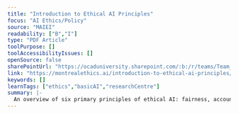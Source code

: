 ```yaml
---
title: "Introduction to Ethical AI Principles"
focus: "AI Ethics/Policy"
source: "MAIEI"
readability: ["B","I"]
type: "PDF Article"
toolPurpose: []
toolAccessibilityIssues: []
openSource: false
sharePointUrl: "https://ocaduniversity.sharepoint.com/:b:/r/teams/Team_WeCount/Shared%20Documents/Resources%20and%20Tools/Literature%20(curated)/Introduction%20to%20Ethical%20AI%20Principles.pdf?csf=1&web=1&e=gzwzvb"
link: "https://montrealethics.ai/introduction-to-ethical-ai-principles/"
keywords: []
learnTags: ["ethics","basicAI","researchCentre"]
summary: |-
  An overview of six primary principles of ethical AI: fairness, accountability, human agency, transparency, privacy and respect to human rights.
---
```


